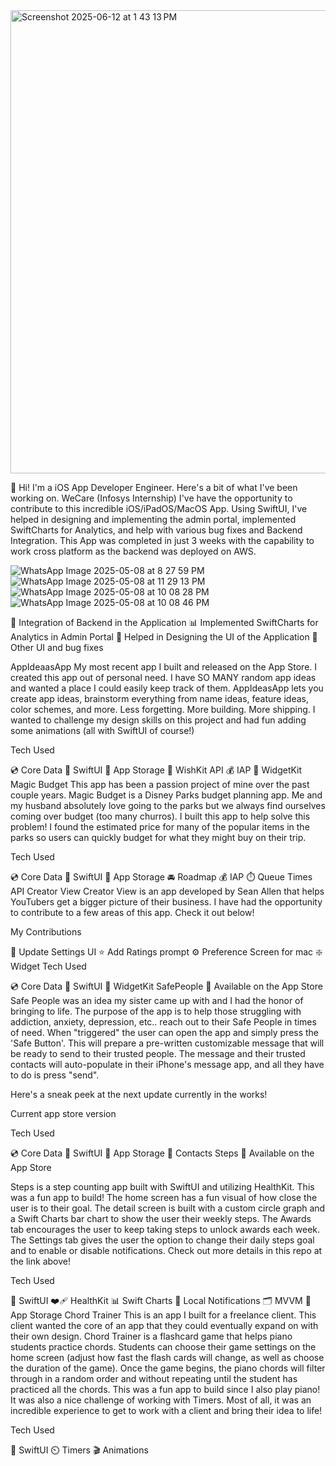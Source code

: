 
<img width="741" alt="Screenshot 2025-06-12 at 1 43 13 PM" src="https://github.com/user-attachments/assets/aeeee210-b4ff-4455-98e5-5db3c42fcf8d" />

👋 Hi! I'm a iOS App Developer Engineer. Here's a bit of what I've been working on.
WeCare
(Infosys Internship) I've have the opportunity to contribute to this incredible iOS/iPadOS/MacOS App. Using SwiftUI, I've helped in designing and implementing the admin portal, implemented SwiftCharts for Analytics, and help with various bug fixes and Backend Integration. This App was completed in just 3 weeks with the capability to work cross platform as the backend was deployed on AWS.


![WhatsApp Image 2025-05-08 at 8 27 59 PM](https://github.com/user-attachments/assets/aff4c320-5c39-45d0-9aab-dfcaf9af6a75)
![WhatsApp Image 2025-05-08 at 11 29 13 PM](https://github.com/user-attachments/assets/b607d6c4-bceb-4641-9e81-80e9d667e338)
![WhatsApp Image 2025-05-08 at 10 08 28 PM](https://github.com/user-attachments/assets/5317f4db-62e7-4120-8804-30166ed7fc7e)
![WhatsApp Image 2025-05-08 at 10 08 46 PM](https://github.com/user-attachments/assets/f0a2ad71-c546-4f9e-8e0a-231580815455)
  

💬 Integration of Backend in the Application
📊 Implemented SwiftCharts for Analytics in Admin Portal
📲 Helped in Designing the UI of the Application
💬 Other UI and bug fixes


AppIdeaasApp
My most recent app I built and released on the App Store. I created this app out of personal need. I have SO MANY random app ideas and wanted a place I could easily keep track of them. AppIdeasApp lets you create app ideas, brainstorm everything from name ideas, feature ideas, color schemes, and more. Less forgetting. More building. More shipping. I wanted to challenge my design skills on this project and had fun adding some animations (all with SwiftUI of course!)

  

Tech Used

💿 Core Data
🎨 SwiftUI
🏦 App Storage
🎁 WishKit API
💰 IAP
📲 WidgetKit
Magic Budget
This app has been a passion project of mine over the past couple years. Magic Budget is a Disney Parks budget planning app. Me and my husband absolutely love going to the parks but we always find ourselves coming over budget (too many churros). I built this app to help solve this problem! I found the estimated price for many of the popular items in the parks so users can quickly budget for what they might buy on their trip.

  

Tech Used

💿 Core Data
🎨 SwiftUI
🏦 App Storage
🚘 Roadmap
💰 IAP
⏱️ Queue Times API
Creator View
Creator View is an app developed by Sean Allen that helps YouTubers get a bigger picture of their business.
I have had the opportunity to contribute to a few areas of this app. Check it out below!

 

My Contributions

🎨 Update Settings UI
⭐️ Add Ratings prompt
⚙️ Preference Screen for mac
❇️ Widget
Tech Used

💿 Core Data
🎨 SwiftUI
🔲 WidgetKit
SafePeople
📲 Available on the App Store
Safe People was an idea my sister came up with and I had the honor of bringing to life. The purpose of the app is to help those struggling with addiction, anxiety, depression, etc.. reach out to their Safe People in times of need. When "triggered" the user can open the app and simply press the 'Safe Button'. This will prepare a pre-written customizable message that will be ready to send to their trusted people. The message and their trusted contacts will auto-populate in their iPhone's message app, and all they have to do is press "send".


Here's a sneak peek at the next update currently in the works!




Current app store version

   

Tech Used

💿 Core Data
🎨 SwiftUI
🏦 App Storage
📇 Contacts
Steps
📲 Available on the App Store

Steps is a step counting app built with SwiftUI and utilizing HealthKit. This was a fun app to build! The home screen has a fun visual of how close the user is to their goal. The detail screen is built with a custom circle graph and a Swift Charts bar chart to show the user their weekly steps. The Awards tab encourages the user to keep taking steps to unlock awards each week. The Settings tab gives the user the option to change their daily steps goal and to enable or disable notifications. Check out more details in this repo at the link above!

     

Tech Used

🎨 SwiftUI
❤️‍🩹 HealthKit
📊 Swift Charts
🔔 Local Notifications
🗂️ MVVM
💾 App Storage
Chord Trainer
This is an app I built for a freelance client. This client wanted the core of an app that they could eventually expand on with their own design. Chord Trainer is a flashcard game that helps piano students practice chords. Students can choose their game settings on the home screen (adjust how fast the flash cards will change, as well as choose the duration of the game). Once the game begins, the piano chords will filter through in a random order and without repeating until the student has practiced all the chords. This was a fun app to build since I also play piano! It was also a nice challenge of working with Timers. Most of all, it was an incredible experience to get to work with a client and bring their idea to life!

  

Tech Used

🎨 SwiftUI
⏲️ Timers
🎬 Animations
